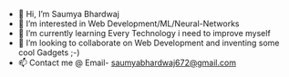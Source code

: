 - 👋 Hi, I’m Saumya Bhardwaj
- 👀 I’m interested in Web Development/ML/Neural-Networks
- 🌱 I’m currently learning Every Technology i need to improve myself
- 💞️ I’m looking to collaborate on Web Development and inventing some cool Gadgets ;-)
- 📫 Contact me @ Email- saumyabhardwaj672@gmail.com 

<!---
saumya738/saumya738 is a ✨ special ✨ repository because its `README.md` (this file) appears on your GitHub profile.
You can click the Preview link to take a look at your changes.
--->
